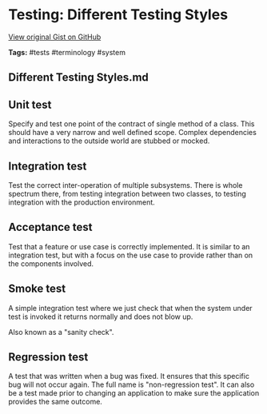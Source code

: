 # Testing: Different Testing Styles 

[View original Gist on GitHub](https://gist.github.com/Integralist/fafb59064e96097f5483d3775181c541)

**Tags:** #tests #terminology #system

## Different Testing Styles.md

## Unit test

Specify and test one point of the contract of single method of a class. This should have a very narrow and well defined scope. Complex dependencies and interactions to the outside world are stubbed or mocked.

## Integration test

Test the correct inter-operation of multiple subsystems. There is whole spectrum there, from testing integration between two classes, to testing integration with the production environment.

## Acceptance test

Test that a feature or use case is correctly implemented. It is similar to an integration test, but with a focus on the use case to provide rather than on the components involved.

## Smoke test

A simple integration test where we just check that when the system under test is invoked it returns normally and does not blow up.

Also known as a "sanity check".

## Regression test

A test that was written when a bug was fixed. It ensures that this specific bug will not occur again. The full name is "non-regression test". It can also be a test made prior to changing an application to make sure the application provides the same outcome.


